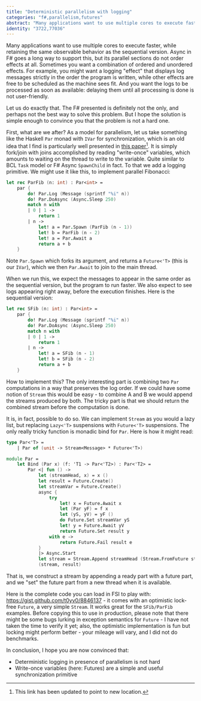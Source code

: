 ```yaml
---
title: "Deterministic parallelism with logging"
categories: "f#,parallelism,futures"
abstract: "Many applications want to use multiple cores to execute faster, while retaining the same observable behavior as the sequential version. In this blog I develop a simple F# workflow builder, slightly resembling Async, that allows deterministic logging in presence of parallelism: logs order is entirely determined by the program source (sequential semantics), yet they are available as soon as possible, and the execution model is parallel."
identity: "3722,77036"
---
```

Many applications want to use multiple cores to execute faster, while retaining the same observable behavior as the sequential version. Async in F# goes a long way to support this, but its parallel sections do not order effects at all. Sometimes you want a combination of ordered and unordered effects. For example, you might want a logging "effect" that displays log messages strictly in the order the program is written, while other effects are free to be scheduled as the machine sees fit.  And you want the logs to be processed as soon as available: delaying them until all processing is done is not user-friendly.

Let us do exactly that. The F# presented is definitely not the only, and perhaps not the best way to solve this problem. But I hope the solution is simple enough to convince you that the problem is not a hard one.

First, what are we after? As a model for parallelism, let us take something like the Haskell `Par` monad with `IVar` for synchronization, which is an old idea that I find is particularly well presented in [this paper](https://simonmar.github.io/bib/papers/monad-par.pdf)[^1].  It is simply fork/join with joins accomplished by reading "write-once" variables, which amounts to waiting on the thread to write to the variable. Quite similar to BCL `Task`  model or F# Async `SpawnChild` in fact. To that we add a logging primitive. We might use it like this, to implement parallel Fibonacci:

```fsharp
let rec ParFib (n: int) : Par<int> =
    par {
        do! Par.Log (Message (sprintf "%i" n))
        do! Par.DoAsync (Async.Sleep 250)
        match n with
        | 0 | 1 ->
            return 1
        | n ->
            let! a = Par.Spawn (ParFib (n - 1))
            let! b = ParFib (n - 2)
            let! a = Par.Await a
            return a + b
    }
 ``` 

Note `Par.Spawn` which forks its argument, and returns a `Future<'T>` (this is our `IVar`), which we then `Par.Await` to join to the main thread.

When we run this, we expect the messages to appear in the same order as the sequential version, but the program to run faster. We also expect to see logs appearing right away, before the execution finishes. Here is the sequential version:

```fsharp
let rec SFib (n: int) : Par<int> =
    par {
        do! Par.Log (Message (sprintf "%i" n))
        do! Par.DoAsync (Async.Sleep 250)
        match n with
        | 0 | 1 ->
            return 1
        | n ->
            let! a = SFib (n - 1)
            let! b = SFib (n - 2)
            return a + b
    }
 ``` 

How to implement this? The only interesting part is combining two `Par` computations in a way that preserves the log order. If we could have some notion of `Stream` this would be easy - to combine A and B we would append the streams produced by both. The tricky part is that we should return the combined stream before the computation is done. 

It is, in fact, possible to do so. We can implement `Stream` as you would a lazy list, but replacing `Lazy<'T>` suspensions with `Future<'T>` suspensions. The only really tricky function is monadic bind for `Par`. Here is how it might read:

```fsharp
type Par<'T> =
    | Par of (unit -> Stream<Message> * Future<'T>)

module Par =
    let Bind (Par x) (f: 'T1 -> Par<'T2>) : Par<'T2> =
        Par <| fun () ->
            let (streamHead, x) = x ()
            let result = Future.Create()
            let streamVar = Future.Create()
            async {
                try
                    let! x = Future.Await x
                    let (Par yF) = f x
                    let (yS, yV) = yF ()
                    do Future.Set streamVar yS
                    let! y = Future.Await yV
                    return Future.Set result y
                with e ->
                    return Future.Fail result e
            }
            |> Async.Start
            let stream = Stream.Append streamHead (Stream.FromFuture streamVar)
            (stream, result)
```

That is, we construct a stream by appending a ready part with a future part, and we "set" the future part from a new thread when it is available.

Here is the complete code you can load in FSI to play with: https://gist.github.com/t0yv0/8846137 - it comes with an optimistic lock-free `Future`, a very simple `Stream`. It works great for the `SFib/ParFib` examples. Before copying this to use in production, please note that there might be some bugs lurking in exception semantics for `Future` - I have not taken the time to verify it yet; also, the optimistic implementation is fun but locking might perform better - your mileage will vary, and I did not do benchmarks.

In conclusion, I hope you are now convinced that:

  * Deterministic logging in presence of parallelism is not hard
  * Write-once variables (here: Futures) are a simple and useful synchronization primitive

 
 [^1]: This link has been updated to point to new location.
